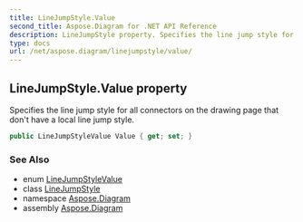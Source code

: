 ```yaml
---
title: LineJumpStyle.Value
second_title: Aspose.Diagram for .NET API Reference
description: LineJumpStyle property. Specifies the line jump style for all connectors on the drawing page that dont have a local line jump style
type: docs
url: /net/aspose.diagram/linejumpstyle/value/
---
```

## LineJumpStyle.Value property

Specifies the line jump style for all connectors on the drawing page that don't have a local line jump style.

```csharp
public LineJumpStyleValue Value { get; set; }
```

### See Also

* enum [LineJumpStyleValue](../../linejumpstylevalue/)
* class [LineJumpStyle](../)
* namespace [Aspose.Diagram](../../linejumpstyle/)
* assembly [Aspose.Diagram](../../../)


